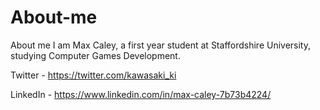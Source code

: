 # About-me
About me
I am Max Caley, a first year student at Staffordshire University, studying Computer Games Development. 

Twitter - https://twitter.com/kawasaki_ki

LinkedIn - https://www.linkedin.com/in/max-caley-7b73b4224/
